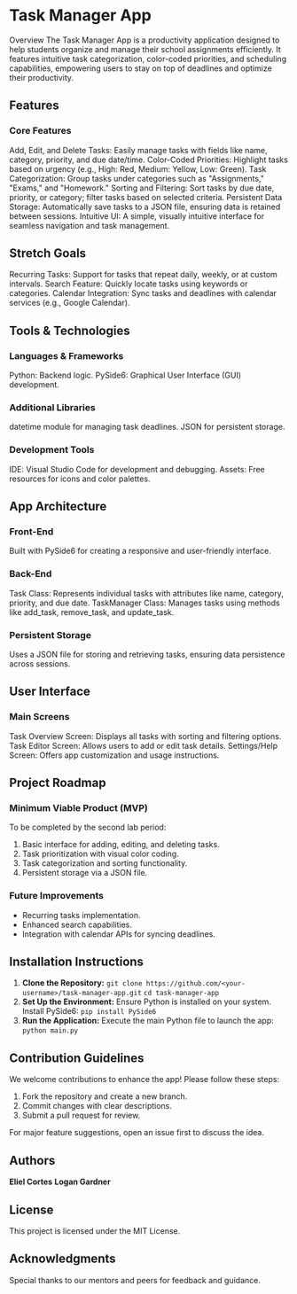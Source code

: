 # Task Manager App
Overview
The Task Manager App is a productivity application designed to help students organize and manage their school assignments efficiently. It features intuitive task categorization, color-coded priorities, and scheduling capabilities, empowering users to stay on top of deadlines and optimize their productivity.

## Features
### Core Features
Add, Edit, and Delete Tasks: Easily manage tasks with fields like name, category, priority, and due date/time.
Color-Coded Priorities: Highlight tasks based on urgency (e.g., High: Red, Medium: Yellow, Low: Green).
Task Categorization: Group tasks under categories such as "Assignments," "Exams," and "Homework."
Sorting and Filtering: Sort tasks by due date, priority, or category; filter tasks based on selected criteria.
Persistent Data Storage: Automatically save tasks to a JSON file, ensuring data is retained between sessions.
Intuitive UI: A simple, visually intuitive interface for seamless navigation and task management.
## Stretch Goals
Recurring Tasks: Support for tasks that repeat daily, weekly, or at custom intervals.
Search Feature: Quickly locate tasks using keywords or categories.
Calendar Integration: Sync tasks and deadlines with calendar services (e.g., Google Calendar).
<br/>
## Tools & Technologies
### Languages & Frameworks
Python: Backend logic.
PySide6: Graphical User Interface (GUI) development.
### Additional Libraries
datetime module for managing task deadlines.
JSON for persistent storage.
### Development Tools
IDE: Visual Studio Code for development and debugging.
Assets: Free resources for icons and color palettes.

## App Architecture
### Front-End
Built with PySide6 for creating a responsive and user-friendly interface.
### Back-End
Task Class: Represents individual tasks with attributes like name, category, priority, and due date.
TaskManager Class: Manages tasks using methods like add_task, remove_task, and update_task.
### Persistent Storage
Uses a JSON file for storing and retrieving tasks, ensuring data persistence across sessions.
## User Interface
### Main Screens
Task Overview Screen: Displays all tasks with sorting and filtering options.
Task Editor Screen: Allows users to add or edit task details.
Settings/Help Screen: Offers app customization and usage instructions.


## Project Roadmap
### Minimum Viable Product (MVP)
To be completed by the second lab period:

1. Basic interface for adding, editing, and deleting tasks.
2. Task prioritization with visual color coding.
3. Task categorization and sorting functionality.
4. Persistent storage via a JSON file.
### Future Improvements
* Recurring tasks implementation.
* Enhanced search capabilities.
* Integration with calendar APIs for syncing deadlines.
  
## Installation Instructions
1. **Clone the Repository:**
```git clone https://github.com/<your-username>/task-manager-app.git```
```cd task-manager-app```
2. **Set Up the Environment:** Ensure Python is installed on your system. Install PySide6:
```pip install PySide6```
3. **Run the Application:** Execute the main Python file to launch the app:
```python main.py```

## Contribution Guidelines
We welcome contributions to enhance the app!
Please follow these steps:

1. Fork the repository and create a new branch.
2. Commit changes with clear descriptions.
3. Submit a pull request for review.

For major feature suggestions, open an issue first to discuss the idea.
<br/>
## Authors
**Eliel Cortes**
**Logan Gardner**
<br/>
## License
This project is licensed under the MIT License.
<br/>
## Acknowledgments
Special thanks to our mentors and peers for feedback and guidance.
